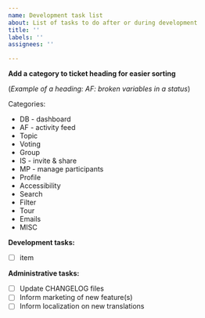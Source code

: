 ```yaml
---
name: Development task list
about: List of tasks to do after or during development
title: ''
labels: ''
assignees: ''

---
```

**Add a category to ticket heading for easier sorting**

(*Example of a heading: AF: broken variables in a status*)

Categories: 
- DB - dashboard
- AF - activity feed
- Topic
- Voting
- Group
- IS - invite & share
- MP - manage participants
- Profile
- Accessibility
- Search
- Filter
- Tour
- Emails
- MISC

**Development tasks:**
- [ ] item

**Administrative tasks:**

- [ ] Update CHANGELOG files
- [ ] Inform marketing of new feature(s)
- [ ] Inform localization on new translations
